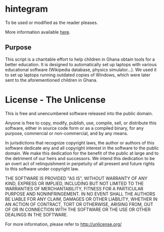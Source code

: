 # hintegram

To be used or modified as the reader pleases.

More information available [here](https://drive.google.com/drive/u/1/folders/1povknwA0eCiID84lqbvH1no2gdcHstoq).

## Purpose

This script is a charitable effort to help children in Ghana obtain tools for a
better education. It is designed to automatically set up laptops with various
educational software (Wikipedia database, physics simulator...). We used it to
set up laptops running outdated copies of Windows, which were later sent to the
aforementioned children in Ghana.

# License - The Unlicense

This is free and unencumbered software released into the public domain.

Anyone is free to copy, modify, publish, use, compile, sell, or distribute this
software, either in source code form or as a compiled binary, for any purpose,
commercial or non-commercial, and by any means.

In jurisdictions that recognize copyright laws, the author or authors of this
software dedicate any and all copyright interest in the software to the public
domain. We make this dedication for the benefit of the public at large and to
the detriment of our heirs and successors. We intend this dedication to be an
overt act of relinquishment in perpetuity of all present and future rights to
this software under copyright law.

THE SOFTWARE IS PROVIDED "AS IS", WITHOUT WARRANTY OF ANY KIND, EXPRESS OR
IMPLIED, INCLUDING BUT NOT LIMITED TO THE WARRANTIES OF MERCHANTABILITY, FITNESS
FOR A PARTICULAR PURPOSE AND NONINFRINGEMENT. IN NO EVENT SHALL THE AUTHORS BE
LIABLE FOR ANY CLAIM, DAMAGES OR OTHER LIABILITY, WHETHER IN AN ACTION OF
CONTRACT, TORT OR OTHERWISE, ARISING FROM, OUT OF OR IN CONNECTION WITH THE
SOFTWARE OR THE USE OR OTHER DEALINGS IN THE SOFTWARE.

For more information, please refer to <http://unlicense.org/>
